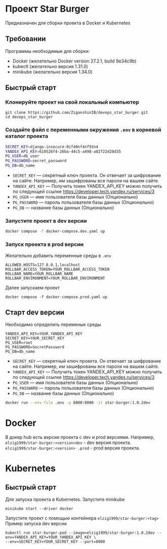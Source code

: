 # Проект Star Burger 
Предназначен для сборки проекта в Docker и Kubernetes
## Требовании 
Программы необходимые для сборки:
- Docker (желательно Docker version 27.2.1, build 9e34c9b)
- kubectl (желательно версия 1.31.0)
- minikube (желательно версия 1.34.0)
## Быстрый старт

### Клонируйте проект на свой локальный компьютер 
```shell
git clone https://github.com/ZiganshinIB/devops_star_burger.git
cd devops_star_burger
```
### Создайте файл с переменными окружения `.env` в корневой каталог проекта
```bash
SECRET_KEY=django-insecure-0if40nf4nf93n4
YANDEX_API_KEY=610526f4-26ba-44c5-a498-a82f22d28d35
PG_USER=db_user
PG_PASSWORD=secret_password
PG_DB=db_name

```
- `SECRET_KEY` — секретный ключ проекта. Он отвечает за шифрование на сайте. Например, им зашифрованы все пароли на вашем сайте.
- `YANDEX_API_KEY` — Получить токен  YANDEX_API_KEY можно получить по следующей ссылке https://developer.tech.yandex.ru/services/3
- `PG_USER` — имя пользователя базы данных (Опционально)
- `PG_PASSWORD` — пароль пользователя базы данных (Опционально)
- `PG_DB` — название базы данных (Опционально)
### Запустите проект в dev версии

```bash
docker compose -f docker-compose.dev.yaml up 
```

### Запуск проекта в prod версии
Желательно добавить переменные среды в `.env`
```
ALLOWED_HOSTS=127.0.0.1,localhost
ROLLBAR_ACCESS_TOKEN=YOUR_ROLLBAR_ACCESS_TOKEN
ROLLBAR_NAME=YOUR_ROLLBAR_NAME
ROLLBAR_ENVIRONMENT=YOUR_ROLLBAR_ENVIRONMENT
```
Далее запускаем проект
```shell
docker compose -f docker-compose.prod.yaml up
```

## Старт dev версии
Необходимо определить переменые среды 

```
YANDEX_API_KEY=YOUR_YANDEX_API_KEY
SECRET_KEY=YOUR_SECRET_KEY
PG_USER=root
PG_PASSWORD=SecretPassword
PG_DB=db_name
```
- `SECRET_KEY` — секретный ключ проекта. Он отвечает за шифрование на сайте. Например, им зашифрованы все пароли на вашем сайте.
- `YANDEX_API_KEY` — Получить токен  YANDEX_API_KEY можно получить по следующей ссылке https://developer.tech.yandex.ru/services/3
- `PG_USER` — имя пользователя базы данных (Опционально)
- `PG_PASSWORD` — пароль пользователя базы данных (Опционально)
- `PG_DB` — название базы данных (Опционально)
```bash
docker run --env-file .env -p 8000:8000 -it star-burger:1.0.2dev
```
# Docker
В докер hub есть версии проекта с dev и prod версиями. 
Например, `elzig1999/star-burger:<version>dev` - dev версия проекта.
`elzig1999/star-burger:<version> .prod` - prod версия проекта.

# Kubernetes 
## Быстрый старт
Для запуска проекта в Kubernetes. Запустите minikube
```shell
minikube start --driver docker
```
Запустите проект с помощью контейнера `elzig1999/star-burger:<tag>`
Пример запуска dev версии
```shell
kubectl run star-burger-pod --image=elzig1999/star-burger:1.0.2dev --env=YANDEX_API_KEY=YOUR_YANDEX_API_KEY \
--env=SECRET_KEY=YOUR_SECRET_KEY --port=8000 
```

